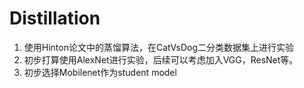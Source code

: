# Distillation
1. 使用Hinton论文中的蒸馏算法，在CatVsDog二分类数据集上进行实验
2. 初步打算使用AlexNet进行实验，后续可以考虑加入VGG，ResNet等。
3. 初步选择Mobilenet作为student model
